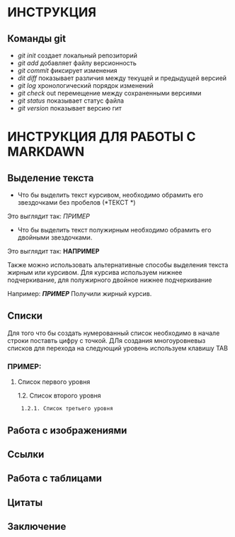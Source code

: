 # ИНСТРУКЦИЯ

## Команды git

 * *git init* создает локальный репозиторий
 * *git add* добавляет файлу версионность
 * *git commit* фиксирует изменения
 * *dit diff* показывает различия между текущей и предыдущей версией
 * *git log* хронологический порядок изменений
 * *git check* out перемещение между сохраненными версиями
 * *git status* показывает статус файла
 * *git version* показывает версию гит


# ИНСТРУКЦИЯ ДЛЯ РАБОТЫ С MARKDAWN

## Выделение текста 

* Что бы выделить текст курсивом, необходимо обрамить его звездочками без пробелов (*ТЕКСТ *) 

Это выглядит так:  *ПРИМЕР*

* Что бы выделить текст полужирным необходимо обрамить его двойными звездочками. 

 Это выглядит так: **НАПРИМЕР**

 Также можно использовать альтернативные способы выделения текста жирным или курсивом. Для курсива используем нижнее подчеркивание, для полужирного двойное нижнее подчеркивание 

 Например: __*ПРИМЕР*__ Получили жирный курсив.

## Списки 
Для того что бы создать нумерованный список необходимо в начале строки поставть цифру с точкой. ДЛя создания многоуровневыз списков для перехода на следующий уровень используем клавишу TAB 

### ПРИМЕР:

1. Список первого уровня

    1.2. Список второго уровня

        1.2.1. Список третьего уровня



## Работа с изображениями

## Ссылки

## Работа с таблицами

## Цитаты

## Заключение

